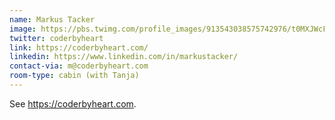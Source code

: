 ```yaml
---
name: Markus Tacker
image: https://pbs.twimg.com/profile_images/913543038575742976/t0MXJWcF_400x400.jpg
twitter: coderbyheart
link: https://coderbyheart.com/
linkedin: https://www.linkedin.com/in/markustacker/
contact-via: m@coderbyheart.com
room-type: cabin (with Tanja)
---
```


See <https://coderbyheart.com>.
